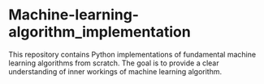 # Machine-learning-algorithm_implementation
This repository contains Python implementations of fundamental machine learning algorithms from scratch. The goal is to provide a clear  understanding of inner workings of machine learning algorithm.
